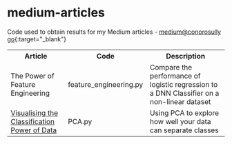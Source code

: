 # medium-articles
Code used to obtain results for my Medium articles - 
<a href="https://medium.com/@conorosully" target="_blank"> medium@conorosully</a>
[go](https://medium.com/@conorosully){:target="_blank"}

<table>
  <tr>
    <th><span style="font-weight:bold">Article</span></th>
    <th><span style="font-weight:bold">Code</span></th>
    <th><span style="font-weight:bold">Description</span></th>
  </tr>
  <tr>
    <td>The Power of Feature Engineering</td>
    <td>feature_engineering.py</td>
    <td>Compare the performance of logistic regression to a DNN Classifier on a non-linear dataset</td>
  </tr>
  
  <tr>
    <td>
<a href="https://medium.com/p/54f5273f640/edit"> Visualising the Classification Power of Data </a></td>
    <td>PCA.py</td>
    <td>Using PCA to explore how well your data can separate classes</td>
  </tr>
  
</table>
